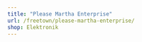 ```yaml
---
title: "Please Martha Enterprise"
url: /freetown/please-martha-enterprise/
shop: Elektronik
---
```


